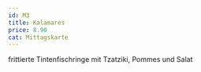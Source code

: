 ```yaml
---
id: M3
title: Kalamares
price: 8.90
cat: Mittagskarte
---
```


frittierte Tintenfischringe mit Tzatziki, Pommes und Salat
